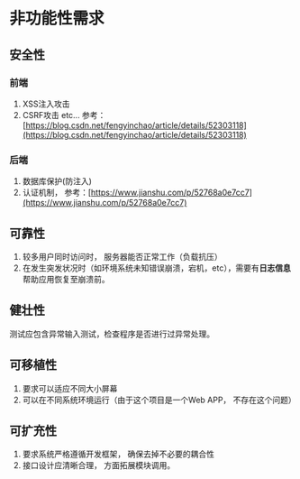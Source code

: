 # 非功能性需求

## 安全性
### 前端
1. XSS注入攻击
2. CSRF攻击 etc...
参考： [https://blog.csdn.net/fengyinchao/article/details/52303118](https://blog.csdn.net/fengyinchao/article/details/52303118)

### 后端
1. 数据库保护(防注入)
2. 认证机制， 参考：[https://www.jianshu.com/p/52768a0e7cc7](https://www.jianshu.com/p/52768a0e7cc7)


## 可靠性
1. 较多用户同时访问时， 服务器能否正常工作（负载抗压）
2. 在发生突发状况时（如环境系统未知错误崩溃，宕机，etc），需要有**日志信息**帮助应用恢复至崩溃前。

## 健壮性
测试应包含异常输入测试，检查程序是否进行过异常处理。


## 可移植性
1. 要求可以适应不同大小屏幕
2. 可以在不同系统环境运行（由于这个项目是一个Web APP， 不存在这个问题）

## 可扩充性
1. 要求系统严格遵循开发框架， 确保去掉不必要的耦合性
2. 接口设计应清晰合理， 方面拓展模块调用。


